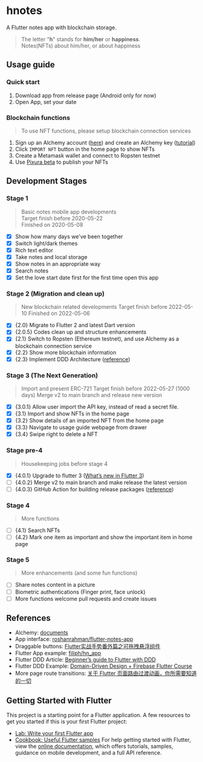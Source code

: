 # hnotes

A Flutter notes app with blockchain storage.
> The letter "**h**" stands for **him/her** or **happiness**.  
> Notes(NFTs) about him/her, or about happiness

 
## Usage guide

### Quick start
1. Download app from release page (Android only for now)
2. Open App, set your date

### Blockchain functions
> To use NFT functions, please setup blockchain connection services
1. Sign up an Alchemy account ([here](https://auth.alchemyapi.io/signup)) and create an Alchemy key ([tutorial](https://auth.alchemyapi.io/signup))
2. Click `IMPORT NFT` button in the home page to show NFTs
3. Create a Metamask wallet and connect to Ropsten testnet
4. Use [Pixura beta](https://ropsten-platform.pixura.io/) to publish your NFTs


## Development Stages

### Stage 1
> Basic notes mobile app developments  
> Target finish before 2020-05-22  
> Finished on 2020-05-08
- [x] Show how many days we've been together
- [x] Switch light/dark themes
- [x] Rich text editor
- [x] Take notes and local storage
- [x] Show notes in an appropriate way
- [x] Search notes
- [x] Set the love start date first for the first time open this app

### Stage 2 (Migration and clean up)
> New blockchain related developments
> Target finish before 2022-05-10
> Finished on 2022-05-06

- [x] {2.0} Migrate to Flutter 2 and latest Dart version
- [x] {2.0.5} Codes clean up and structure enhancements
- [X] {2.1} Switch to Ropsten (Ethereum testnet), and use Alchemy as a blockchain connection service
- [x] {2.2} Show more blockchain information
- [x] {2.3} Implement DDD Architecture ([reference](https://github.com/ResoCoder/flutter-ddd-firebase-course))

### Stage 3 (The Next Generation)
> Import and present ERC-721
> Target finish before 2022-05-27 (1000 days)
> Merge v2 to main branch and release new version

- [x] {3.0.1} Allow user import the API key, instead of read a secret file.
- [x] {3.1} Import and show NFTs in the home page
- [x] {3.2} Show details of an imported NFT from the home page
- [x] {3.3} Navigate to usage guide webpage from drawer
- [x] {3.4} Swipe right to delete a NFT

### Stage pre-4
> Housekeeping jobs before stage 4
- [x] {4.0.1} Upgrade to flutter 3 ([What’s new in Flutter 3](https://medium.com/flutter/whats-new-in-flutter-3-8c74a5bc32d0))
- [ ] {4.0.2} Merge v2 to main branch and make release the latest version
- [ ] {4.0.3} GitHub Action for building release packages ([reference](https://github.com/marketplace/actions/release-changelog-builder))

### Stage 4
> More functions
- [ ] {4.1} Search NFTs
- [ ] {4.2} Mark one item as important and show the important item in home page

### Stage 5
> More enhancements (and some fun functions)
- [ ] Share notes content in a picture
- [ ] Biometric authentications (Finger print, face unlock)
- [ ] More functions welcome pull requests and create issues

## References
* Alchemy: [documents](https://docs.alchemy.com/alchemy/)  
* App interface: [roshanrahman/flutter-notes-app](https://github.com/roshanrahman/flutter-notes-app)
* Draggable buttons: [Flutter实战手势番外篇之可拖拽悬浮组件](https://juejin.im/post/5e4b9c74f265da57127e3f63)
* Flutter App example: [filiph/hn_app](https://github.com/filiph/hn_app)
* Flutter DDD Article: [Beginner’s guide to Flutter with DDD](https://medium.com/@ushimaru/beginners-guide-to-flutter-with-ddd-87d4c476c3cb)
* Flutter DDD Example: [Domain-Driven Design + Firebase Flutter Course](https://github.com/ResoCoder/flutter-ddd-firebase-course)
* More page route transitions: [关于 Flutter 页面路由过渡动画，你所需要知道的一切](https://juejin.im/post/5ceb6179f265da1bc23f55d0)

## Getting Started with Flutter
This project is a starting point for a Flutter application.
A few resources to get you started if this is your first Flutter project:
- [Lab: Write your first Flutter app](https://flutter.dev/docs/get-started/codelab)
- [Cookbook: Useful Flutter samples](https://flutter.dev/docs/cookbook)
For help getting started with Flutter, view the
[online documentation](https://flutter.dev/docs), which offers tutorials,
samples, guidance on mobile development, and a full API reference.
